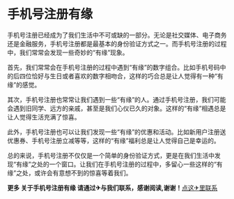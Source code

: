# 手机号注册有缘

手机号注册已经成为了我们生活中不可或缺的一部分。无论是社交媒体、电子商务还是金融服务，手机号注册都是最基本的身份验证方式之一。而手机号注册的过程中，我们常常会发现一些奇妙的“有缘”现象。

首先，我们常常会在手机号注册的过程中遇到“有缘”的数字组合。比如手机号码中的后四位恰好与生日或者喜欢的数字相吻合，这样的巧合总是让人觉得有一种“有缘”的感觉。

其次，手机号注册也常常让我们遇到一些“有缘”的人。通过手机号注册，我们可能会遇到旧同学、远方的亲戚，甚至是我们心仪已久的对象。这样的“有缘”相遇总是让人觉得生活充满了惊喜。

此外，手机号注册也可以让我们发现一些“有缘”的优惠和活动。比如新用户注册送优惠券、手机号注册立减等等，这样的“有缘”福利总是让人觉得自己是幸运的。

总的来说，手机号注册不仅仅是一个简单的身份验证方式，更是在我们生活中发现“有缘”之处的一个窗口。让我们在手机号注册的过程中，多留心一些这样的“有缘”之处，或许会有意想不到的惊喜等着我们。

**更多 关于手机号注册有缘 请通过✈与我们联系，感谢阅读,谢谢！**[点这✈里联系](https://ads.k02.cc)